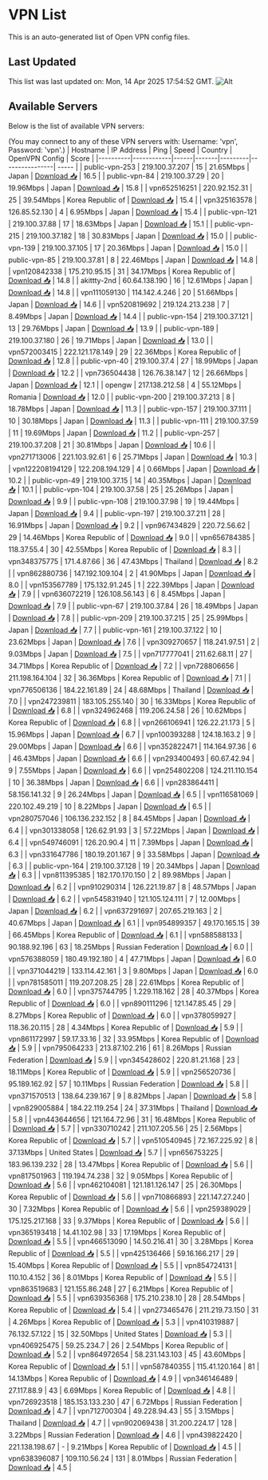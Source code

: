 # VPN List

This is an auto-generated list of Open VPN config files.

## Last Updated

This list was last updated on: Mon, 14 Apr 2025 17:54:52 GMT.
![Alt](https://repobeats.axiom.co/api/embed/186b98318ef1479477931607c1ad7d823f12451f.svg "Repobeats analytics image")

## Available Servers

Below is the list of available VPN servers:

(You may connect to any of these VPN servers with: Username: 'vpn', Password: 'vpn'.)
| Hostname | IP Address | Ping | Speed | Country | OpenVPN Config | Score |
|----------|------------|------|-------|---------|----------------| ----- |
| public-vpn-253 | 219.100.37.207 | 15 | 21.65Mbps | Japan | [Download 📥](./configs/server_0_JP.ovpn) | 16.5 |
| public-vpn-84 | 219.100.37.29 | 20 | 19.96Mbps | Japan | [Download 📥](./configs/server_1_JP.ovpn) | 15.8 |
| vpn652516251 | 220.92.152.31 | 25 | 39.54Mbps | Korea Republic of | [Download 📥](./configs/server_2_KR.ovpn) | 15.4 |
| vpn325163578 | 126.85.52.130 | 4 | 6.95Mbps | Japan | [Download 📥](./configs/server_3_JP.ovpn) | 15.4 |
| public-vpn-121 | 219.100.37.88 | 17 | 18.63Mbps | Japan | [Download 📥](./configs/server_4_JP.ovpn) | 15.1 |
| public-vpn-215 | 219.100.37.182 | 18 | 30.83Mbps | Japan | [Download 📥](./configs/server_5_JP.ovpn) | 15.0 |
| public-vpn-139 | 219.100.37.105 | 17 | 20.36Mbps | Japan | [Download 📥](./configs/server_6_JP.ovpn) | 15.0 |
| public-vpn-85 | 219.100.37.81 | 8 | 22.46Mbps | Japan | [Download 📥](./configs/server_7_JP.ovpn) | 14.8 |
| vpn120842338 | 175.210.95.15 | 31 | 34.17Mbps | Korea Republic of | [Download 📥](./configs/server_8_KR.ovpn) | 14.8 |
| akittty-2nd | 60.64.138.190 | 16 | 12.61Mbps | Japan | [Download 📥](./configs/server_9_JP.ovpn) | 14.8 |
| vpn111059130 | 114.142.4.246 | 20 | 51.66Mbps | Japan | [Download 📥](./configs/server_10_JP.ovpn) | 14.6 |
| vpn520819692 | 219.124.213.238 | 7 | 8.49Mbps | Japan | [Download 📥](./configs/server_11_JP.ovpn) | 14.4 |
| public-vpn-154 | 219.100.37.121 | 13 | 29.76Mbps | Japan | [Download 📥](./configs/server_12_JP.ovpn) | 13.9 |
| public-vpn-189 | 219.100.37.180 | 26 | 19.71Mbps | Japan | [Download 📥](./configs/server_13_JP.ovpn) | 13.0 |
| vpn572003415 | 222.121.178.149 | 29 | 22.36Mbps | Korea Republic of | [Download 📥](./configs/server_14_KR.ovpn) | 12.8 |
| public-vpn-40 | 219.100.37.4 | 27 | 18.99Mbps | Japan | [Download 📥](./configs/server_15_JP.ovpn) | 12.2 |
| vpn736504438 | 126.76.38.147 | 12 | 26.66Mbps | Japan | [Download 📥](./configs/server_16_JP.ovpn) | 12.1 |
| opengw | 217.138.212.58 | 4 | 55.12Mbps | Romania | [Download 📥](./configs/server_17_RO.ovpn) | 12.0 |
| public-vpn-200 | 219.100.37.213 | 8 | 18.78Mbps | Japan | [Download 📥](./configs/server_18_JP.ovpn) | 11.3 |
| public-vpn-157 | 219.100.37.111 | 10 | 30.18Mbps | Japan | [Download 📥](./configs/server_19_JP.ovpn) | 11.3 |
| public-vpn-111 | 219.100.37.59 | 11 | 19.69Mbps | Japan | [Download 📥](./configs/server_20_JP.ovpn) | 11.2 |
| public-vpn-257 | 219.100.37.208 | 21 | 30.81Mbps | Japan | [Download 📥](./configs/server_21_JP.ovpn) | 10.6 |
| vpn271713006 | 221.103.92.61 | 6 | 25.71Mbps | Japan | [Download 📥](./configs/server_22_JP.ovpn) | 10.3 |
| vpn122208194129 | 122.208.194.129 | 4 | 0.66Mbps | Japan | [Download 📥](./configs/server_23_JP.ovpn) | 10.2 |
| public-vpn-49 | 219.100.37.15 | 14 | 40.35Mbps | Japan | [Download 📥](./configs/server_24_JP.ovpn) | 10.1 |
| public-vpn-104 | 219.100.37.58 | 25 | 25.26Mbps | Japan | [Download 📥](./configs/server_25_JP.ovpn) | 9.9 |
| public-vpn-108 | 219.100.37.98 | 19 | 19.44Mbps | Japan | [Download 📥](./configs/server_26_JP.ovpn) | 9.4 |
| public-vpn-197 | 219.100.37.211 | 28 | 16.91Mbps | Japan | [Download 📥](./configs/server_27_JP.ovpn) | 9.2 |
| vpn967434829 | 220.72.56.62 | 29 | 14.46Mbps | Korea Republic of | [Download 📥](./configs/server_28_KR.ovpn) | 9.0 |
| vpn656784385 | 118.37.55.4 | 30 | 42.55Mbps | Korea Republic of | [Download 📥](./configs/server_29_KR.ovpn) | 8.3 |
| vpn348375775 | 171.4.87.66 | 36 | 47.43Mbps | Thailand | [Download 📥](./configs/server_30_TH.ovpn) | 8.2 |
| vpn862880736 | 147.192.109.104 | 2 | 41.90Mbps | Japan | [Download 📥](./configs/server_31_JP.ovpn) | 8.0 |
| vpn153567789 | 175.132.91.245 | 1 | 222.39Mbps | Japan | [Download 📥](./configs/server_32_JP.ovpn) | 7.9 |
| vpn636072219 | 126.108.56.143 | 6 | 8.45Mbps | Japan | [Download 📥](./configs/server_33_JP.ovpn) | 7.9 |
| public-vpn-67 | 219.100.37.84 | 26 | 18.49Mbps | Japan | [Download 📥](./configs/server_34_JP.ovpn) | 7.8 |
| public-vpn-209 | 219.100.37.215 | 25 | 25.99Mbps | Japan | [Download 📥](./configs/server_35_JP.ovpn) | 7.7 |
| public-vpn-161 | 219.100.37.122 | 10 | 23.62Mbps | Japan | [Download 📥](./configs/server_36_JP.ovpn) | 7.6 |
| vpn309270657 | 118.241.97.51 | 2 | 9.03Mbps | Japan | [Download 📥](./configs/server_37_JP.ovpn) | 7.5 |
| vpn717777041 | 211.62.68.11 | 27 | 34.71Mbps | Korea Republic of | [Download 📥](./configs/server_38_KR.ovpn) | 7.2 |
| vpn728806656 | 211.198.164.104 | 32 | 36.36Mbps | Korea Republic of | [Download 📥](./configs/server_39_KR.ovpn) | 7.1 |
| vpn776506136 | 184.22.161.89 | 24 | 48.68Mbps | Thailand | [Download 📥](./configs/server_40_TH.ovpn) | 7.0 |
| vpn247239811 | 183.105.255.140 | 30 | 16.33Mbps | Korea Republic of | [Download 📥](./configs/server_41_KR.ovpn) | 6.8 |
| vpn324962468 | 119.206.24.58 | 26 | 10.62Mbps | Korea Republic of | [Download 📥](./configs/server_42_KR.ovpn) | 6.8 |
| vpn266106941 | 126.22.21.173 | 5 | 15.96Mbps | Japan | [Download 📥](./configs/server_43_JP.ovpn) | 6.7 |
| vpn100393288 | 124.18.163.2 | 9 | 29.00Mbps | Japan | [Download 📥](./configs/server_44_JP.ovpn) | 6.6 |
| vpn352822471 | 114.164.97.36 | 6 | 46.43Mbps | Japan | [Download 📥](./configs/server_45_JP.ovpn) | 6.6 |
| vpn293400493 | 60.67.42.94 | 9 | 7.55Mbps | Japan | [Download 📥](./configs/server_46_JP.ovpn) | 6.6 |
| vpn254802208 | 124.211.110.154 | 10 | 36.38Mbps | Japan | [Download 📥](./configs/server_47_JP.ovpn) | 6.6 |
| vpn283864411 | 58.156.141.32 | 9 | 26.24Mbps | Japan | [Download 📥](./configs/server_48_JP.ovpn) | 6.5 |
| vpn116581069 | 220.102.49.219 | 10 | 8.22Mbps | Japan | [Download 📥](./configs/server_49_JP.ovpn) | 6.5 |
| vpn280757046 | 106.136.232.152 | 8 | 84.45Mbps | Japan | [Download 📥](./configs/server_50_JP.ovpn) | 6.4 |
| vpn301338058 | 126.62.91.93 | 3 | 57.22Mbps | Japan | [Download 📥](./configs/server_51_JP.ovpn) | 6.4 |
| vpn549746091 | 126.20.90.4 | 11 | 7.39Mbps | Japan | [Download 📥](./configs/server_52_JP.ovpn) | 6.3 |
| vpn331647786 | 180.19.201.167 | 9 | 33.58Mbps | Japan | [Download 📥](./configs/server_53_JP.ovpn) | 6.3 |
| public-vpn-164 | 219.100.37.128 | 19 | 20.34Mbps | Japan | [Download 📥](./configs/server_54_JP.ovpn) | 6.3 |
| vpn811395385 | 182.170.170.150 | 2 | 89.98Mbps | Japan | [Download 📥](./configs/server_55_JP.ovpn) | 6.2 |
| vpn910290314 | 126.221.19.87 | 8 | 48.57Mbps | Japan | [Download 📥](./configs/server_56_JP.ovpn) | 6.2 |
| vpn545831940 | 121.105.124.111 | 7 | 12.00Mbps | Japan | [Download 📥](./configs/server_57_JP.ovpn) | 6.2 |
| vpn637291697 | 207.65.219.163 | 2 | 40.67Mbps | Japan | [Download 📥](./configs/server_58_JP.ovpn) | 6.1 |
| vpn954899357 | 49.170.165.15 | 39 | 66.45Mbps | Korea Republic of | [Download 📥](./configs/server_59_KR.ovpn) | 6.1 |
| vpn588588133 | 90.188.92.196 | 63 | 18.25Mbps | Russian Federation | [Download 📥](./configs/server_60_RU.ovpn) | 6.0 |
| vpn576388059 | 180.49.192.180 | 4 | 47.71Mbps | Japan | [Download 📥](./configs/server_61_JP.ovpn) | 6.0 |
| vpn371044219 | 133.114.42.161 | 3 | 9.80Mbps | Japan | [Download 📥](./configs/server_62_JP.ovpn) | 6.0 |
| vpn781585011 | 119.207.208.25 | 28 | 22.61Mbps | Korea Republic of | [Download 📥](./configs/server_63_KR.ovpn) | 6.0 |
| vpn375744795 | 1.229.118.162 | 28 | 40.37Mbps | Korea Republic of | [Download 📥](./configs/server_64_KR.ovpn) | 6.0 |
| vpn890111296 | 121.147.85.45 | 29 | 8.27Mbps | Korea Republic of | [Download 📥](./configs/server_65_KR.ovpn) | 6.0 |
| vpn378059927 | 118.36.20.115 | 28 | 4.34Mbps | Korea Republic of | [Download 📥](./configs/server_66_KR.ovpn) | 5.9 |
| vpn861172997 | 59.17.33.16 | 32 | 33.95Mbps | Korea Republic of | [Download 📥](./configs/server_67_KR.ovpn) | 5.9 |
| vpn795064233 | 213.87.102.216 | 61 | 8.26Mbps | Russian Federation | [Download 📥](./configs/server_68_RU.ovpn) | 5.9 |
| vpn345428602 | 220.81.21.168 | 23 | 18.11Mbps | Korea Republic of | [Download 📥](./configs/server_69_KR.ovpn) | 5.9 |
| vpn256520736 | 95.189.162.92 | 57 | 10.11Mbps | Russian Federation | [Download 📥](./configs/server_70_RU.ovpn) | 5.8 |
| vpn371570513 | 138.64.239.167 | 9 | 8.82Mbps | Japan | [Download 📥](./configs/server_71_JP.ovpn) | 5.8 |
| vpn829005884 | 184.22.119.254 | 24 | 37.31Mbps | Thailand | [Download 📥](./configs/server_72_TH.ovpn) | 5.8 |
| vpn443644656 | 121.164.72.96 | 31 | 16.48Mbps | Korea Republic of | [Download 📥](./configs/server_73_KR.ovpn) | 5.7 |
| vpn330710242 | 211.107.205.56 | 25 | 2.56Mbps | Korea Republic of | [Download 📥](./configs/server_74_KR.ovpn) | 5.7 |
| vpn510540945 | 72.167.225.92 | 8 | 37.13Mbps | United States | [Download 📥](./configs/server_75_US.ovpn) | 5.7 |
| vpn656753225 | 183.96.139.232 | 28 | 13.47Mbps | Korea Republic of | [Download 📥](./configs/server_76_KR.ovpn) | 5.6 |
| vpn817501963 | 119.194.74.238 | 32 | 9.05Mbps | Korea Republic of | [Download 📥](./configs/server_77_KR.ovpn) | 5.6 |
| vpn462104081 | 121.181.126.147 | 25 | 26.30Mbps | Korea Republic of | [Download 📥](./configs/server_78_KR.ovpn) | 5.6 |
| vpn710866893 | 221.147.27.240 | 30 | 7.32Mbps | Korea Republic of | [Download 📥](./configs/server_79_KR.ovpn) | 5.6 |
| vpn259389029 | 175.125.217.168 | 33 | 9.37Mbps | Korea Republic of | [Download 📥](./configs/server_80_KR.ovpn) | 5.6 |
| vpn365193418 | 14.41.102.98 | 33 | 17.19Mbps | Korea Republic of | [Download 📥](./configs/server_81_KR.ovpn) | 5.5 |
| vpn466513090 | 14.50.216.41 | 30 | 3.28Mbps | Korea Republic of | [Download 📥](./configs/server_82_KR.ovpn) | 5.5 |
| vpn425136466 | 59.16.166.217 | 29 | 15.40Mbps | Korea Republic of | [Download 📥](./configs/server_83_KR.ovpn) | 5.5 |
| vpn854724131 | 110.10.4.152 | 36 | 8.01Mbps | Korea Republic of | [Download 📥](./configs/server_84_KR.ovpn) | 5.5 |
| vpn863519683 | 121.155.86.248 | 27 | 6.21Mbps | Korea Republic of | [Download 📥](./configs/server_85_KR.ovpn) | 5.5 |
| vpn639356368 | 175.210.238.10 | 28 | 28.54Mbps | Korea Republic of | [Download 📥](./configs/server_86_KR.ovpn) | 5.4 |
| vpn273465476 | 211.219.73.150 | 31 | 4.26Mbps | Korea Republic of | [Download 📥](./configs/server_87_KR.ovpn) | 5.3 |
| vpn410319887 | 76.132.57.122 | 15 | 32.50Mbps | United States | [Download 📥](./configs/server_88_US.ovpn) | 5.3 |
| vpn406925475 | 59.25.234.7 | 26 | 2.54Mbps | Korea Republic of | [Download 📥](./configs/server_89_KR.ovpn) | 5.2 |
| vpn864972654 | 58.231.143.103 | 45 | 43.60Mbps | Korea Republic of | [Download 📥](./configs/server_90_KR.ovpn) | 5.1 |
| vpn587840355 | 115.41.120.164 | 81 | 14.13Mbps | Korea Republic of | [Download 📥](./configs/server_91_KR.ovpn) | 4.9 |
| vpn346146489 | 27.117.88.9 | 43 | 6.69Mbps | Korea Republic of | [Download 📥](./configs/server_92_KR.ovpn) | 4.8 |
| vpn726923518 | 185.153.133.230 | 47 | 6.72Mbps | Russian Federation | [Download 📥](./configs/server_93_RU.ovpn) | 4.7 |
| vpn712700304 | 49.228.94.43 | 55 | 3.15Mbps | Thailand | [Download 📥](./configs/server_94_TH.ovpn) | 4.7 |
| vpn902069438 | 31.200.224.17 | 128 | 3.22Mbps | Russian Federation | [Download 📥](./configs/server_95_RU.ovpn) | 4.6 |
| vpn439822420 | 221.138.198.67 | - | 9.21Mbps | Korea Republic of | [Download 📥](./configs/server_96_KR.ovpn) | 4.5 |
| vpn638396087 | 109.110.56.24 | 131 | 8.01Mbps | Russian Federation | [Download 📥](./configs/server_97_RU.ovpn) | 4.5 |
